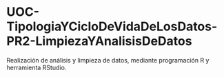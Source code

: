 # UOC-TipologiaYCicloDeVidaDeLosDatos-PR2-LimpiezaYAnalisisDeDatos
Realización de análisis y limpieza de datos, mediante programación R y herramienta RStudio.
